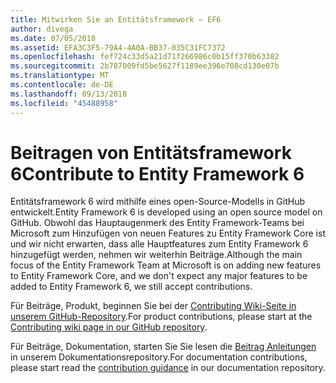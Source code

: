 ```yaml
---
title: Mitwirken Sie an Entitätsframework – EF6
author: divega
ms.date: 07/05/2018
ms.assetid: EFA3C3F5-79A4-4A0A-BB37-035C31FC7372
ms.openlocfilehash: fef724c33d5a21d71f266986c0b15ff370b63382
ms.sourcegitcommit: 2b787009fd5be5627f1189ee396e708cd130e07b
ms.translationtype: MT
ms.contentlocale: de-DE
ms.lasthandoff: 09/13/2018
ms.locfileid: "45488958"
---
```

# <a name="contribute-to-entity-framework-6"></a><span data-ttu-id="8dabf-102">Beitragen von Entitätsframework 6</span><span class="sxs-lookup"><span data-stu-id="8dabf-102">Contribute to Entity Framework 6</span></span>
<span data-ttu-id="8dabf-103">Entitätsframework 6 wird mithilfe eines open-Source-Modells in GitHub entwickelt.</span><span class="sxs-lookup"><span data-stu-id="8dabf-103">Entity Framework 6 is developed using an open source model on GitHub.</span></span> <span data-ttu-id="8dabf-104">Obwohl das Hauptaugenmerk des Entity Framework-Teams bei Microsoft zum Hinzufügen von neuen Features zu Entity Framework Core ist und wir nicht erwarten, dass alle Hauptfeatures zum Entity Framework 6 hinzugefügt werden, nehmen wir weiterhin Beiträge.</span><span class="sxs-lookup"><span data-stu-id="8dabf-104">Although the main focus of the Entity Framework Team at Microsoft is on adding new features to Entity Framework Core, and we don't expect any major features to be added to Entity Framework 6, we still accept contributions.</span></span>

<span data-ttu-id="8dabf-105">Für Beiträge, Produkt, beginnen Sie bei der [Contributing Wiki-Seite in unserem GitHub-Repository](https://github.com/aspnet/EntityFramework6/wiki/Contributing).</span><span class="sxs-lookup"><span data-stu-id="8dabf-105">For product contributions, please start at the [Contributing wiki page in our GitHub repository](https://github.com/aspnet/EntityFramework6/wiki/Contributing).</span></span>

<span data-ttu-id="8dabf-106">Für Beiträge, Dokumentation, starten Sie Sie lesen die [Beitrag Anleitungen](https://github.com/aspnet/EntityFramework.Docs/blob/master/CONTRIBUTING.md) in unserem Dokumentationsrepository.</span><span class="sxs-lookup"><span data-stu-id="8dabf-106">For documentation contributions, please start read the [contribution guidance](https://github.com/aspnet/EntityFramework.Docs/blob/master/CONTRIBUTING.md) in our documentation repository.</span></span>
